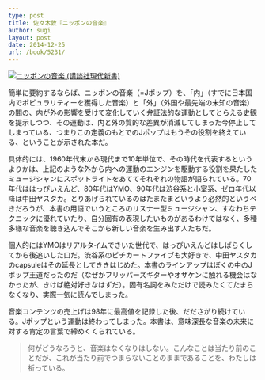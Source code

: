 ```yaml
---
type: post
title: 佐々木敦『ニッポンの音楽』
author: sugi
layout: post
date: 2014-12-25
url: /book/5231/
---
```

<a href="http://www.amazon.co.jp/exec/obidos/ASIN/4062882965/chezsugi-22/ref=nosim/" onclick="_gaq.push(['_trackEvent', 'outbound-article', 'http://www.amazon.co.jp/exec/obidos/ASIN/4062882965/chezsugi-22/ref=nosim/', '']);" name="amazletlink" target="_blank"><img src="http://i2.wp.com/ecx.images-amazon.com/images/I/31iyZ2kaLvL.jpg?w=660" alt="ニッポンの音楽 (講談社現代新書)" class="alignleft"  data-recalc-dims="1" /></a>

簡単に要約するならば、ニッポンの音楽（=Jポップ）を、「内」（すでに日本国内でポピュラリティーを獲得した音楽）と「外」（外国や最先端の未知の音楽）の間の、内が外の影響を受けて変化していく弁証法的な運動としてとらえる史観を提示しつつ、その運動は、内と外の質的な差異が消滅してしまった今停止してしまっている、つまりこの定義のもとでのJポップはもうその役割を終えている、ということが示された本だ。

具体的には、1960年代末から現代まで10年単位で、その時代を代表するというよりかは、上記のような外から内への運動のエンジンを駆動する役割を果たしたミュージシャンにスポットライトをあててそれぞれの物語が語られている。70年代ははっぴいえんど、80年代はYMO、90年代は渋谷系と小室系、ゼロ年代以降は中田ヤスタカ。とりあげられているのはたまたまというより必然的というべきだろうが、本書の用語でいうところのリスナー型ミュージシャン、すなわちテクニックに優れていたり、自分固有の表現したいものがあるわけではなく、多種多様な音楽を聴き込んでそこから新しい音楽を生み出す人たちだ。

個人的にはYMOはリアルタイムできいた世代で、はっぴいえんどはしばらくしてから後追いした口だ。渋谷系のピチカートファイブも大好きで、中田ヤスタカのcapsuleはその延長としてききはじめた。本書のラインアップはぼくの中のJポップ王道だったのだ（なぜかフリッパーズギターやオザケンに触れる機会はなかったが、きけば絶対好きなはずだ）。固有名詞をみただけで読みたくてたまらなくなり、実際一気に読んでしまった。

音楽コンテンツの売上げは98年に最高値を記録した後、だださがり続けている。Jポップという運動は終わってしまった。本書は、意味深長な音楽の未来に対する肯定の言葉で締めくくられている。

> 何がどうなろうと、音楽はなくなりはしない。こんなことは当たり前のことだが、これが当たり前でつまらないことのままであることを、わたしは祈っている。
